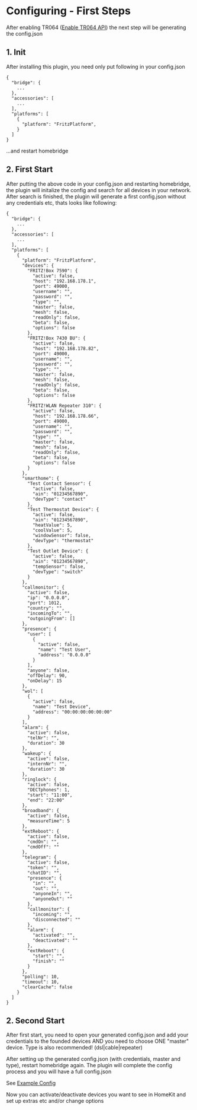 # Configuring - First Steps

After enabling TR064 ([Enable TR064 API](https://github.com/SeydX/homebridge-fritz-platform/blob/master/docs/Installation.md)) the next step will be generating the config.json


## 1. Init

After installing this plugin, you need only put following in your config.json

```
{
  "bridge": {
    ...
  },
  "accessories": [
    ...
  ],
  "platforms": [
    {
      "platform": "FritzPlatform",
    }
  ]
}
```

...and restart homebridge

## 2. First Start

After putting the above code in your config.json and restarting homebridge, the plugin will initalize the config and search for all devices in your network. After search is finished, the plugin will generate a first config.json without any credentials etc, thats looks like following:

```
{
  "bridge": {
    ...
  },
  "accessories": [
    ...
  ],
  "platforms": [
    {
      "platform": "FritzPlatform",
      "devices": {
        "FRITZ!Box 7590": {
          "active": false,
          "host": "192.168.178.1",
          "port": 49000,
          "username": "",
          "password": "",
          "type": "",
          "master": false,
          "mesh": false,
          "readOnly": false,
          "beta": false,
          "options": false
        },
        "FRITZ!Box 7430 BU": {
          "active": false,
          "host": "192.168.178.82",
          "port": 49000,
          "username": "",
          "password": "",
          "type": "",
          "master": false,
          "mesh": false,
          "readOnly": false,
          "beta": false,
          "options": false
        },
        "FRITZ!WLAN Repeater 310": {
          "active": false,
          "host": "192.168.178.66",
          "port": 49000,
          "username": "",
          "password": "",
          "type": "",
          "master": false,
          "mesh": false,
          "readOnly": false,
          "beta": false,
          "options": false
        }
      },
      "smarthome": {
        "Test Contact Sensor": {
          "active": false,
          "ain": "01234567890",
          "devType": "contact"
        },
        "Test Thermostat Device": {
          "active": false,
          "ain": "01234567890",
          "heatValue": 5,
          "coolValue": 5,
          "windowSensor": false,
          "devType": "thermostat"
        },
        "Test Outlet Device": {
          "active": false,
          "ain": "01234567890",
          "tempSensor": false,
          "devType": "switch"
        }
      },
      "callmonitor": {
        "active": false,
        "ip": "0.0.0.0",
        "port": 1012,
        "country": "",
        "incomingTo": "",
        "outgoingFrom": []
      },
      "presence": {
        "user": [
          {
            "active": false,
            "name": "Test User",
            "address": "0.0.0.0"
          }
        ],
        "anyone": false,
        "offDelay": 90,
        "onDelay": 15
      },
      "wol": [
        {
          "active": false,
          "name": "Test Device",
          "address": "00:00:00:00:00:00"
        }
      ],
      "alarm": {
        "active": false,
        "telNr": "",
        "duration": 30
      },
      "wakeup": {
        "active": false,
        "internNr": "",
        "duration": 30
      },
      "ringlock": {
        "active": false,
        "DECTphones": 1,
        "start": "11:00",
        "end": "22:00"
      },
      "broadband": {
        "active": false,
        "measureTime": 5
      },
      "extReboot": {
        "active": false,
        "cmdOn": "",
        "cmdOff": ""
      },
      "telegram": {
        "active": false,
        "token": "",
        "chatID": "",
        "presence": {
          "in": "",
          "out": "",
          "anyoneIn": "",
          "anyoneOut": ""
        },
        "callmonitor": {
          "incoming": "",
          "disconnected": ""
        },
        "alarm": {
          "activated": "",
          "deactivated": ""
        },
        "extReboot": {
          "start": "",
          "finish": ""
        }
      },
      "polling": 10,
      "timeout": 10,
      "clearCache": false
    }
  ]
}

```

## 2. Second Start

After first start, you need to open your generated config.json and add your credentials to the founded devices AND you need to choose ONE "master" device. 
Type is also recommended! (dsl|cable|repeater)

After setting up the generated config.json (with credentials, master and type), restart homebridge again. 
The plugin will complete the config process and you will have a full config.json

See [Example Config](https://github.com/SeydX/homebridge-fritz-platform/blob/dev/example/example-config.json)

Now you can activate/deactivate devices you want to see in HomeKit and set up extras etc and/or change options 
